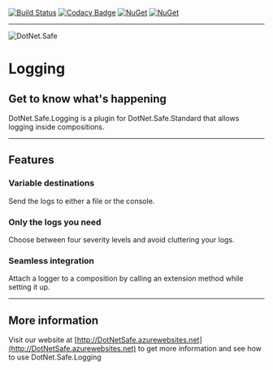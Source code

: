 [![Build Status](https://carlubian.visualstudio.com/GitHub%20Interop/_apis/build/status/DotNet.Safe.Logging%20Build)](https://carlubian.visualstudio.com/GitHub%20Interop/_build/latest?definitionId=13)
[![Codacy Badge](https://api.codacy.com/project/badge/Grade/96fb0afa7a514420bc817fcc824e57d3)](https://www.codacy.com/app/carlubian/DotNet.Safe.Logging?utm_source=github.com&amp;utm_medium=referral&amp;utm_content=carlubian/DotNet.Safe.Logging&amp;utm_campaign=Badge_Grade)
[![NuGet](https://img.shields.io/nuget/v/DotNet.Safe.Logging.svg)](https://www.nuget.org/packages/DotNet.Safe.Logging/)
[![NuGet](https://img.shields.io/nuget/dt/DotNet.Safe.Logging.svg)](https://www.nuget.org/packages/DotNet.Safe.Logging/)
<hr/>

![DotNet.Safe](https://carlubian.azurewebsites.net/images/DotNetSafe.png?maxAge=2592000 "DotNet.Safe")
# Logging
## Get to know what's happening

DotNet.Safe.Logging is a plugin for DotNet.Safe.Standard that allows logging inside compositions.

***

## Features
### Variable destinations
Send the logs to either a file or the console.

### Only the logs you need
Choose between four severity levels and avoid cluttering your logs.

### Seamless integration
Attach a logger to a composition by calling an extension method while setting it up.

***

## More information

Visit our website at [http://DotNetSafe.azurewebsites.net](http://DotNetSafe.azurewebsites.net) to get more information and see how to use DotNet.Safe.Logging